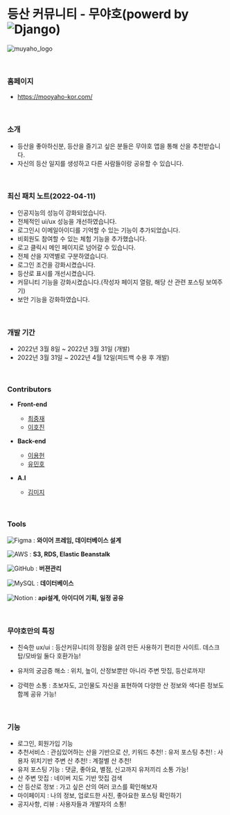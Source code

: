 **등산 커뮤니티 - 무야호**(powerd by ![Django](https://img.shields.io/badge/django-%23092E20.svg?style=for-the-badge&logo=django&logoColor=white))
=============


![muyaho_logo](https://user-images.githubusercontent.com/96563192/160894923-adefb59a-cbcf-4be1-a261-1f7291855499.png)

<br>

### 홈페이지
- https://mooyaho-kor.com/
<br>

### 소개     

- 등산을 좋아하신분, 등산을 즐기고 싶은 분들은 무야호 앱을 통해 산을 추천받습니다. 
- 자신의 등산 일지를 생성하고 다른 사람들이랑 공유할 수 있습니다.
<br>

### 최신 패치 노트(2022-04-11)
- 인공지능의 성능이 강화되었습니다.
- 전체적인 ui/ux 성능을 개선하였습니다.
- 로그인시 이메일아이디를 기억할 수 있는 기능이 추가되었습니다. 
- 비회원도 참여할 수 있는 체험 기능을 추가했습니다.
- 로고 클릭시 메인 페이지로 넘어갈 수 있습니다.
- 전체 산을 지역별로 구분하였습니다. 
- 로그인 조건을 강화시켰습니다.
- 등산로 표시를 개선시켰습니다.
- 커뮤니티 기능을 강화시켰습니다.(작성자 페이지 열람, 해당 산 관련 포스팅 보여주기)
- 보안 기능을 강화하였습니다. 
<br>

### 개발 기간

- 2022년 3월 8일 ~ 2022년 3월 31일 (개발)
- 2022년 3월 31일 ~ 2022년 4월 12일(피드백 수용 후 개발)
<br>

  
### Contributors

- **Front-end**
  - [최중재](https://github.com/joong8812)
  - [이호진](https://github.com/hojin9car)

- **Back-end**
  - [이용헌](https://github.com/yongheon-Lee)
  - [유민호](https://github.com/YuMinho915)

- **A.I**
  - [김미지](https://github.com/KIMMIJIDLQSLEK)
<br>

###  Tools

![Figma](https://img.shields.io/badge/figma-%23F24E1E.svg?style=for-the-badge&logo=figma&logoColor=white) 
: **와이어 프레임, 데이터베이스 설계**

![AWS](https://img.shields.io/badge/AWS-%23FF9900.svg?style=for-the-badge&logo=amazon-aws&logoColor=white)
: **S3, RDS, Elastic Beanstalk**

![GitHub](https://img.shields.io/badge/github-%23121011.svg?style=for-the-badge&logo=github&logoColor=white)
: **버젼관리**

![MySQL](https://img.shields.io/badge/mysql-%2300f.svg?style=for-the-badge&logo=mysql&logoColor=white)
: **데이터베이스**

![Notion](https://img.shields.io/badge/Notion-%23000000.svg?style=for-the-badge&logo=notion&logoColor=white)
: **api설계, 아이디어 기획, 일정 공유**

<br>

### 무야호만의 특징
- 친숙한 ux/ui : 등산커뮤니티의 장점을 살려 만든 사용하기 편리한 사이트. 데스크탑/모바일 둘다 호환가능!

- 유저의 궁금증 해소 : 위치, 높이, 산정보뿐만 아니라 주변 맛집, 등산로까지!

- 강력한 소통 : 초보자도, 고인물도 자신을 표현하여 다양한 산 정보와 색다른 정보도 함께 공유 가능!
<br>

### 기능
- 로그인, 회원가입 기능
- 추천서비스
: 관심있어하는 산을 기반으로 산, 키워드 추천!
: 유저 포스팅 추천!
: 사용자 위치기반 주변 산 추천!
: 계절별 산 추천!
- 유저 포스팅 기능 : 댓글, 좋아요, 별점, 신고까지 유저끼리 소통 가능! 
- 산 주변 맛집 : 네이버 지도 기반 맛집 검색
- 산 등산로 정보 : 가고 싶은 산의 여러 코스를 확인해보자
- 마이페이지 : 나의 정보, 업로드한 사진, 좋아요한 포스팅 확인하기
- 공지사항, 리뷰 : 사용자들과 개발자의 소통!
